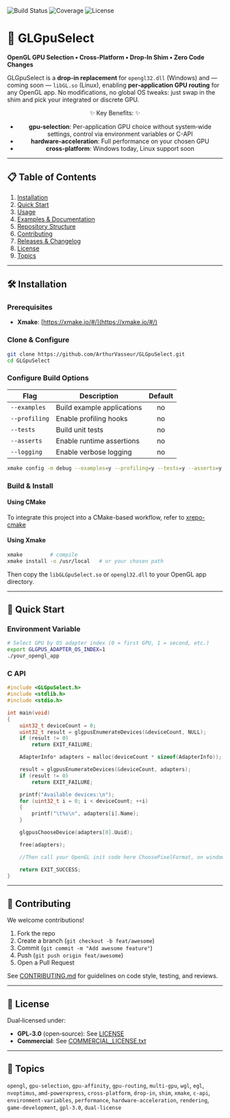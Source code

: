 ![Build Status](https://img.shields.io/github/actions/workflow/status/ArthurVasseur/GLGpuSelect/ci.yml)
![Coverage](https://img.shields.io/codecov/c/gh/ArthurVasseur/GLGpuSelect)
![License](https://img.shields.io/badge/License-GPLv3-blue)

# 🚀 GLGpuSelect

**OpenGL GPU Selection • Cross-Platform • Drop‑In Shim • Zero Code Changes**

GLGpuSelect is a **drop‑in replacement** for `opengl32.dll` (Windows) and — coming soon — `libGL.so` (Linux), enabling **per‑application GPU routing** for any OpenGL app. No modifications, no global OS tweaks: just swap in the shim and pick your integrated or discrete GPU.

<div align="center">
✨ Key Benefits: ✨

* **gpu-selection**: Per-application GPU choice without system‑wide settings, control via environment variables or C-API
* **hardware-acceleration**: Full performance on your chosen GPU
* **cross-platform**: Windows today, Linux support soon

</div>

---

## 📋 Table of Contents

1. [Installation](#-installation)
2. [Quick Start](#-quick-start)
3. [Usage](#-usage)
4. [Examples & Documentation](#-examples--documentation)
5. [Repository Structure](#-repository-structure)
6. [Contributing](#-contributing)
7. [Releases & Changelog](#-releases--changelog)
8. [License](#-license)
9. [Topics](#-topics)

---

## 🛠️ Installation

### Prerequisites

* **Xmake**: [https://xmake.io/#/](https://xmake.io/#/)

### Clone & Configure

```bash
git clone https://github.com/ArthurVasseur/GLGpuSelect.git
cd GLGpuSelect
```

### Configure Build Options

| Flag          | Description                | Default |
| ------------- | -------------------------- | :-----: |
| `--examples`  | Build example applications |    no   |
| `--profiling` | Enable profiling hooks     |    no   |
| `--tests`     | Build unit tests           |    no   |
| `--asserts`   | Enable runtime assertions  |    no   |
| `--logging`   | Enable verbose logging     |    no   |

```bash
xmake config -m debug --examples=y --profiling=y --tests=y --asserts=y --logging=y
```

### Build & Install

#### Using CMake

To integrate this project into a CMake-based workflow, refer to [xrepo-cmake](https://github.com/xmake-io/xrepo-cmake)

#### Using Xmake

```bash
xmake         # compile
xmake install -o /usr/local   # or your chosen path
```

Then copy the `libGLGpuSelect.so` or `opengl32.dll` to your OpenGL app directory.

---

## 🚀 Quick Start

### Environment Variable

```bash
# Select GPU by OS adapter index (0 = first GPU, 1 = second, etc.)
export GLGPUS_ADAPTER_OS_INDEX=1
./your_opengl_app
```

### C API

```c
#include <GLGpuSelect.h>
#include <stdlib.h>
#include <stdio.h>

int main(void)
{
	uint32_t deviceCount = 0;
	uint32_t result = glgpusEnumerateDevices(&deviceCount, NULL);
	if (result != 0)
		return EXIT_FAILURE;

	AdapterInfo* adapters = malloc(deviceCount * sizeof(AdapterInfo));

	result = glgpusEnumerateDevices(&deviceCount, adapters);
	if (result != 0)
		return EXIT_FAILURE;

	printf("Available devices:\n");
	for (uint32_t i = 0; i < deviceCount; ++i)
	{
		printf("\t%s\n", adapters[i].Name);
	}

	glgpusChooseDevice(adapters[0].Uuid);

	free(adapters);

	//Then call your OpenGL init code here ChoosePixelFormat, on windows, eglChooseConfig on Linux, etc.

	return EXIT_SUCCESS;
}
```

---

## 🤝 Contributing

We welcome contributions!

1. Fork the repo
2. Create a branch (`git checkout -b feat/awesome`)
3. Commit (`git commit -m "Add awesome feature"`)
4. Push (`git push origin feat/awesome`)
5. Open a Pull Request

See [CONTRIBUTING.md](CONTRIBUTING.md) for guidelines on code style, testing, and reviews.

---

## 📜 License

Dual‑licensed under:

* **GPL‑3.0** (open‑source): See [LICENSE](LICENSE)
* **Commercial**: See [COMMERCIAL\_LICENSE.txt](COMMERCIAL_LICENSE.txt)

---

## 🔖 Topics

`opengl`, `gpu-selection`, `gpu-affinity`, `gpu-routing`, `multi-gpu`, `wgl`, `egl`, `nvoptimus`, `amd-powerxpress`, `cross-platform`, `drop-in`, `shim`, `xmake`, `c-api`, `environment-variables`, `performance`, `hardware-acceleration`, `rendering`, `game-development`, `gpl-3.0`, `dual-license`
